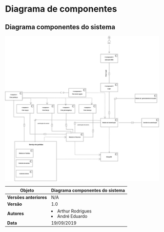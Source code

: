 # Diagrama de componentes

## Diagrama componentes do sistema

![comp](../img/component-diagram/cd_full_v1.jpg)

| **Objeto** | **Diagrama componentes do sistema** |
|--|--|
| **Versões anteriores** | N/A |
|**Versão**| 1.0 |
| **Autores** | <li>Arthur Rodrigues</li><li>André Eduardo</li> |
| **Data** | 19/09/2019 |
